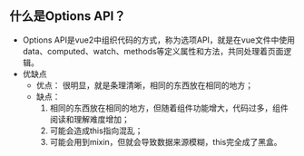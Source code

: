 ## 什么是Options API？
+ Options API是vue2中组织代码的方式，称为选项API，就是在vue文件中使用data、computed、watch、methods等定义属性和方法，共同处理着页面逻辑。
+ 优缺点
    - 优点： 很明显，就是条理清晰，相同的东西放在相同的地方；
    - 缺点： 
        1. 相同的东西放在相同的地方，但随着组件功能增大，代码过多，组件阅读和理解难度增加；
        2. 可能会造成this指向混乱；
        3. 可能会用到mixin，但就会导致数据来源模糊，this完全成了黑盒。


## 